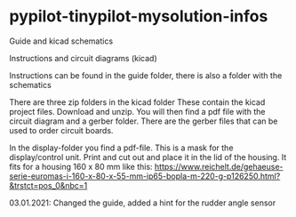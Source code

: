 # pypilot-tinypilot-mysolution-infos
Guide and kicad schematics

Instructions and circuit diagrams (kicad)

Instructions can be found in the guide folder, there is also a folder with the schematics 

There are three zip folders in the kicad folder
These contain the kicad project files.
Download and unzip.
You will then find a pdf file with the circuit diagram and a gerber folder. There are the gerber files that can be used to order circuit boards.

In the display-folder you find a pdf-file. This is a mask for the display/control unit.
Print and cut out and place it in the lid of the housing.
It fits for a housing 160 x 80 mm
like this: https://www.reichelt.de/gehaeuse-serie-euromas-i-160-x-80-x-55-mm-ip65-bopla-m-220-g-p126250.html?&trstct=pos_0&nbc=1

03.01.2021: Changed the guide, added a hint for the rudder angle sensor
